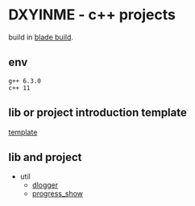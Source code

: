 <h1>DXYINME - c++ projects</h1>


build in [blade build](https://github.com/chen3feng/blade-build).

## env

    g++ 6.3.0
    c++ 11

## lib or project introduction template

[template](template.md)


## lib and project

- util
    - [dlogger](/util/dlogger/README.md)
    - [progress_show](/util/progress_show/README.md)
